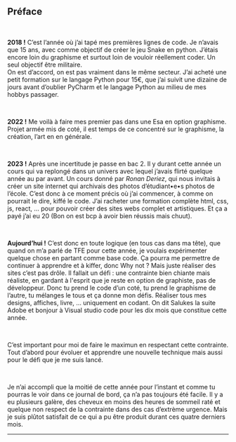 <br class="breakpage">
<br class="breakpage">

## Préface

<br>

**2018 !** C’est l’année où j’ai tapé mes premières lignes de code. Je n’avais que 15 ans, avec comme objectif de créer le jeu Snake en python. J’étais encore loin du graphisme et surtout loin de vouloir réellement coder. Un seul objectif être militaire. <br>
On est d’accord, on est pas vraiment dans le même secteur. J’ai acheté une petit formation sur le langage Python pour 15€, que j’ai suivit une dizaine de jours avant d’oublier PyCharm et le langage Python au milieu de mes hobbys passager.

<br>

**2022 !** Me voilà à faire mes premier pas dans une Esa en option graphisme. Projet armée mis de coté, il est temps de ce concentré sur le graphisme, la création, l’art en en générale.

<br>

**2023 !** Après une incertitude je passe en bac 2. Il y durant cette année un cours qui va replongé dans un univers avec lequel j’avais flirté quelque année au par avant. Un cours donné par _Ronan Deriez_, qui nous invitais à créer un site internet qui archivais des photos d’étudiant•e•s photos de l’école. C’est donc à ce moment précis où j’ai commencer, à comme on pourrait le dire, kiffé le code. J’ai racheter une formation complète html, css, js, react, … pour pouvoir créer des sites webs complet et artistiques. Et ça a payé j’ai eu 20 (Bon on est bcp à avoir bien réussis mais chuut).

<br>

**Aujourd’hui !** C’est donc en toute logique (en tous cas dans ma tête), que quand on m’a parlé de TFE pour cette année, je voulais expérimenter quelque chose en partant comme base code. Ça pourra me permettre de continuer à apprendre et à kiffer, donc Why not ? Mais juste réaliser des sites c’est pas drôle. Il fallait un défi : une contrainte bien chiante mais réaliste, en gardant à l'esprit que je reste en option de graphiste, pas de développeur. Donc tu prend le code d’un coté, tu prend le graphisme de l’autre, tu mélanges le tous et ça donne mon défis. Réaliser tous mes designs, affiches, livre, … uniquement en codant. On dit Salukes la suite Adobe et bonjour à Visual studio code pour les dix mois que constitue cette année.

<br>

C’est important pour moi de faire le maximun en respectant cette contrainte. Tout d’abord pour évoluer et apprendre une nouvelle technique mais aussi pour le défi que je me suis lancé.

<br>

Je n’ai accompli que la moitié de cette année pour l’instant et comme tu pourras le voir dans ce journal de bord, ça n’a pas toujours été facile. Il y a eu plusieurs galère, des cheveux en moins des heures de sommeil raté et quelque non respect de la contrainte dans des cas d’extrème urgence. Mais je suis plûtot satisfait de ce qui a pu être produit durant ces quatre derniers mois.

---